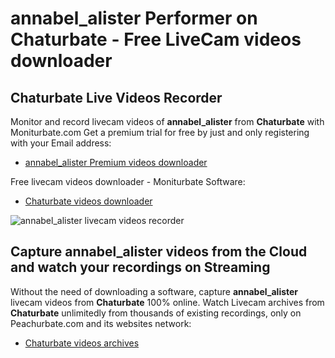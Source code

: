 # annabel_alister Performer on Chaturbate - Free LiveCam videos downloader

## Chaturbate Live Videos Recorder

Monitor and record livecam videos of **annabel_alister** from **Chaturbate** with Moniturbate.com
Get a premium trial for free by just and only registering with your Email address:
* [annabel_alister Premium videos downloader](https://moniturbate.com/request-demo-licence-key.html)

Free livecam videos downloader - Moniturbate Software:
* [Chaturbate videos downloader](https://moniturbate.com/moniturbate-download-software.html)

![annabel_alister livecam videos recorder](https://peachurnet.com/templates/moniturbate-software.png)


## Capture annabel_alister videos from the Cloud and watch your recordings on Streaming

Without the need of downloading a software, capture **annabel_alister** livecam videos from **Chaturbate** 100% online.
Watch Livecam archives from **Chaturbate** unlimitedly from thousands of existing recordings, only on Peachurbate.com and its websites network:
* [Chaturbate videos archives](https://peachurnet.com/)